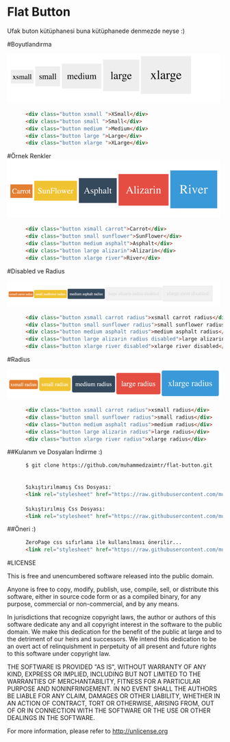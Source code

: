 # Flat Button


Ufak buton kütüphanesi buna kütüphanede denmezde neyse :)

#Boyutlandırma

![Image](https://raw.githubusercontent.com/muhammedzaimtr/flat-button/master/images/1.png)

```html
      <div class="button xsmall ">XSmall</div>
      <div class="button small ">Small</div>
      <div class="button medium ">Medium</div>
      <div class="button large ">Large</div>
      <div class="button xlarge ">XLarge</div>
```
#Örnek Renkler
![Image](https://raw.githubusercontent.com/muhammedzaimtr/flat-button/master/images/2.png)

```html
      <div class="button xsmall carrot">Carrot</div>
      <div class="button small sunflower">SunFlower</div>
      <div class="button medium asphalt">Asphalt</div>
      <div class="button large alizarin">Alizarin</div>
      <div class="button xlarge river">River</div>
```
#Disabled ve Radius


![Image](https://raw.githubusercontent.com/muhammedzaimtr/flat-button/master/images/3.png)

```html
      <div class="button xsmall carrot radius">xsmall carrot radius</div>
      <div class="button small sunflower radius">small sunflower radius</div>
      <div class="button medium asphalt radius">medium asphalt radius</div>
      <div class="button large alizarin radius disabled">large alizarin radius disabled</div>
      <div class="button xlarge river disabled">xlarge river disabled</div>
```

#Radius

![Image](https://raw.githubusercontent.com/muhammedzaimtr/flat-button/master/images/4.png)

```html
      <div class="button xsmall carrot radius">xsmall radius</div>
      <div class="button small sunflower radius">small radius</div>
      <div class="button medium asphalt radius">medium radius</div>
      <div class="button large alizarin radius">large radius</div>
      <div class="button xlarge river radius">xlarge radius</div>
```

##Kulanım ve Dosyaları İndirme :)
```html
      $ git clone https://github.com/muhammedzaimtr/flat-button.git
      
      
      Sıkıştırılmamış Css Dosyası:
      <link rel="stylesheet" href="https://raw.githubusercontent.com/muhammedzaimtr/flat-button/master/button.css" media="screen" title="no title" charset="utf-8">
          
      Sıkıştırılmış Css Dosyası:    
      <link rel="stylesheet" href="https://raw.githubusercontent.com/muhammedzaimtr/flat-button/master/button.min.css" media="screen" title="no title" charset="utf-8">

```

##Öneri :)
```html
      ZeroPage css sıfırlama ile kullanılması önerilir...
      <link rel="stylesheet" href="https://raw.githubusercontent.com/muhammedzaimtr/ZeroPage/master/zeropage-v1.css" media="screen" title="no title" charset="utf-8">

```



#LICENSE

This is free and unencumbered software released into the public domain.

Anyone is free to copy, modify, publish, use, compile, sell, or
distribute this software, either in source code form or as a compiled
binary, for any purpose, commercial or non-commercial, and by any
means.

In jurisdictions that recognize copyright laws, the author or authors
of this software dedicate any and all copyright interest in the
software to the public domain. We make this dedication for the benefit
of the public at large and to the detriment of our heirs and
successors. We intend this dedication to be an overt act of
relinquishment in perpetuity of all present and future rights to this
software under copyright law.

THE SOFTWARE IS PROVIDED "AS IS", WITHOUT WARRANTY OF ANY KIND,
EXPRESS OR IMPLIED, INCLUDING BUT NOT LIMITED TO THE WARRANTIES OF
MERCHANTABILITY, FITNESS FOR A PARTICULAR PURPOSE AND NONINFRINGEMENT.
IN NO EVENT SHALL THE AUTHORS BE LIABLE FOR ANY CLAIM, DAMAGES OR
OTHER LIABILITY, WHETHER IN AN ACTION OF CONTRACT, TORT OR OTHERWISE,
ARISING FROM, OUT OF OR IN CONNECTION WITH THE SOFTWARE OR THE USE OR
OTHER DEALINGS IN THE SOFTWARE.

For more information, please refer to <http://unlicense.org>

